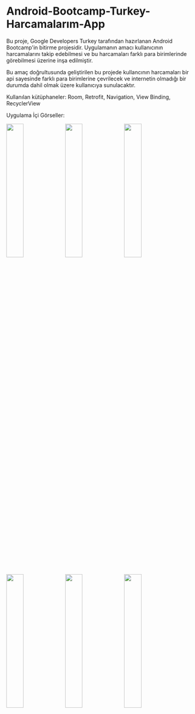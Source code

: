 # Android-Bootcamp-Turkey-Harcamalarım-App

Bu proje, Google Developers Turkey tarafından hazırlanan Android Bootcamp'in bitirme projesidir.
Uygulamanın amacı kullanıcının harcamalarını takip edebilmesi ve bu harcamaları farklı para birimlerinde görebilmesi üzerine inşa edilmiştir.

Bu amaç doğrultusunda geliştirilen bu projede kullancının harcamaları bir api sayesinde farklı para birimlerine çevrilecek ve internetin olmadığı bir durumda dahil olmak üzere 
kullanıcıya sunulacaktır.

Kullanılan kütüphaneler: Room, Retrofit, Navigation, View Binding, RecyclerView

Uygulama İçi Görseller:

<img src="https://user-images.githubusercontent.com/74617424/116559358-0b0af780-a909-11eb-8995-cbf339a02444.jpg" width=30% height=30%>     <img src="https://user-images.githubusercontent.com/74617424/116560089-ba47ce80-a909-11eb-98ff-06e805e43ab9.jpg" width=30% height=30%>     <img src="https://user-images.githubusercontent.com/74617424/116560349-f5e29880-a909-11eb-89bc-2439bfc6c164.jpg" width=30% height=30%>

<img src="https://user-images.githubusercontent.com/74617424/116560842-70abb380-a90a-11eb-9120-868889b1b301.jpg" width=30% height=30%>      <img src="https://user-images.githubusercontent.com/74617424/116560969-8c16be80-a90a-11eb-8bd0-7be3a1311992.jpg" width=30% height=30%>     <img src="https://user-images.githubusercontent.com/74617424/116560549-288c9100-a90a-11eb-82ce-57f4b40d2ae6.jpg" width=30% height=30%>
